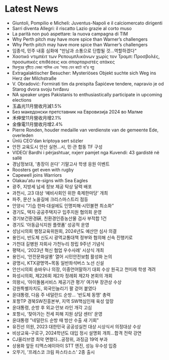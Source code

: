 # Latest News
-  Giuntoli, Pompilio e Micheli: Juventus-Napoli e il calciomercato dirigenti
-  Sarri diventa Allegri: il riscatto Lazio grazie al corto muso
-  La parità non può aspettare: la nuova campagna di TIM
-  Why Perth pitch may have more spice than Warner’s challengers
-  Why Perth pitch may have more spice than Warner’s challengers
-  임종석, 민주 내홍 심화에 "만남과 소통으로 단합될 것…역할하겠다"
-  Χαοτικό ντιμπέιτ των Ρεπουμπλικάνων χωρίς τον Τραμπ: Προσβολές, προσωπικές επιθέσεις και σπαρταριστές ατάκες
-  মিরপুরের বৃষ্টিতে ভেজা শালিক এবং ‘সময় যেন কাটে না’র গল্প
-  Extragalaktischer Besucher: Mysteriöses Objekt suchte sich Weg ins Herz der Milchstraße
-  V. Obradović: Formirati tim da preispita Šapićeve tendere, napravio je od Starog dvora svoju tvrđavu
-  NA speaker urges Pakistanis to enthusiastically participate in upcoming elections
-  玉晶光11月營收月減1.5%
-  Без македонски претставник на Евровизија 2024 во Малме
-  禾伸堂11月營收月增2.1%
-  金像電11月營收月增2.4%
-  Pierre Ronden, houder medaille van verdienste van de gemeente Ede, overleden
-  Ünlü CEO'dan kriptoya sert sözler
-  안전 교육도시 안산 실현…시, 민·관 합동 TF 구성
-  VIDEO/ Bardhi i përjashtuar, nxjerr pamjet nga Kuvendi: 43 gardistë në sallë
-  경남정보대, '총장이 쏜다' 기말고사 학생 응원 이벤트
-  Roosters get even with rugby
-  Capewell joins Warriors
-  Olakau'atu re-signs with Sea Eagles
-  광주, 지방세 납세 정보 제공 탁상 달력 배포
-  과천시, 고3 대상 ‘예비사회인 위한 축제한마당’ 개최
-  파주, 문산 노을길에 크리스마스트리 점등
-  안양시 “기습 한파·대설에도 인명피해·시민불편 최소화”
-  경기도, 택지·공공주택지구 입주지원 협의회 운영
-  경기보건환경硏, 친환경인증농산물 검사 부적합 1건
-  경기도 ‘아동급식지원 플랫폼’ 성공적 운영
-  성남시의회 행정교육위원회, 2024년도 예산안 심사 의결
-  용인시, 반도체 신도시 광역교통대책 정부와 협의해 신속 진행키로
-  가천대 길병원 자회사 가천누리 창립 9주년 기념식
-  평택시, ‘2023년 혁신 협업 우수사례’ 시상식 개최
-  용인시, ‘안전문화살롱’ 열어 시민안전보험 활성화 논의
-  광명시, KTX광명역~목동 일반좌석버스 노선 신설
-  안산시의회 송바우나 의장, 이중언어말하기 대회 수상 원곡고 천미래 학생 격려
-  화성시의회, 제226회 제2차 정례회 제2차 본회의 개회
-  의왕시, ‘아이돌봄서비스 제공기관 평가’ 여가부 장관상 수상
-  강원특별자치도, 외국인늘리기 팔 걷어 붙였다
-  윤대통령, 다음 주 네덜란드 순방… '반도체 동맹' 총력
-  포항TP 경북SW진흥본부, 지역 SW핵심인재 육성 앞장
-  윤대통령, 순방 후 외교·안보 라인 개각 고심
-  포항시, ‘찾아가는 전세 피해 지원 상담 센터’ 운영
-  윤대통령 "네덜란드 순방 때 방산 수출 새 기회"
-  유진선 의원, 2023 대한민국 공공성실천 대상 시상식서 의정대상 수상
-  비상교육-구로구, 2024학년도 대입 정시 설명회 개최…합격 전략 강연
-  CJ올리브영 최악 면했다…공정위, 과징금 19억 부과
-  상용화 앞둔 티맥스에이아이 STT 엔진, 성능 우수성 입증
-  오뚜기, '프레스코 크림 파스타소스' 2종 출시
